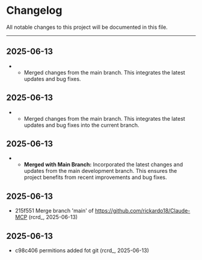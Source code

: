 # Changelog

All notable changes to this project will be documented in this file.

--- 

## 2025-06-13

- *   Merged changes from the main branch. This integrates the latest updates and bug fixes.


## 2025-06-13

- *   Merged changes from the main branch. This integrates the latest updates and bug fixes into the current branch.


## 2025-06-13

- *   **Merged with Main Branch:** Incorporated the latest changes and updates from the main development branch. This ensures the project benefits from recent improvements and bug fixes.


## 2025-06-13

- 215f551 Merge branch 'main' of https://github.com/rickardo18/Claude-MCP (rcrd_, 2025-06-13)

## 2025-06-13

- c98c406 permitions added fot git (rcrd_, 2025-06-13)

